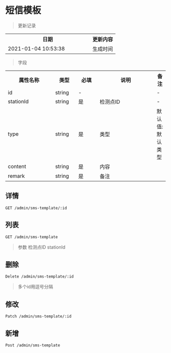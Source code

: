 # 短信模板

> 更新记录

<table>
    <tr>
        <th style="width:250px;">日期</th>
        <th>更新内容</th>
    </tr>
    <tr>
        <td>2021-01-04 10:53:38</td>
        <td>生成时间</td>
    </tr>
</table>

> 字段

<table>
    <tr>
        <th style="width:150px;">属性名称</th>
        <th style="width:60px;">类型</th>
        <th style="width:60px;">必填</th>
        <th style="width:200px;">说明</th>
        <th>备注</th>
    </tr>
    <tr>
        <td>id</td>
        <td>string</td>
        <td>-</td>
        <td></td>
        <td>-</td>
    </tr>
    <tr>
        <td>stationId</td>
        <td>string</td>
        <td>是</td>
        <td>检测点ID</td>
        <td>-</td>
    </tr>
    <tr>
        <td>type</td>
        <td>string</td>
        <td>是</td>
        <td>类型</td>
        <td>默认值:默认类型</td>
    </tr>
    <tr>
        <td>content</td>
        <td>string</td>
        <td>是</td>
        <td>内容</td>
        <td></td>
    </tr>
    <tr>
        <td>remark</td>
        <td>string</td>
        <td>是</td>
        <td>备注</td>
        <td></td>
    </tr>
  </table>  
  
## 详情
    
```
GET /admin/sms-template/:id
```
  
## 列表
  
```
GET /admin/sms-template
```
> 参数 检测点ID stationId   

## 删除
  
```
Delete /admin/sms-template/:id
```
> 多个id用逗号分隔 

## 修改
  
```
Patch /admin/sms-template/:id
```

## 新增
  
```
Post /admin/sms-template
```